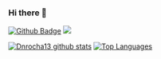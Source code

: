 ### Hi there 👋
[![Github Badge](https://img.shields.io/badge/-Github-000?style=flat-square&logo=Github&logoColor=white&link=https://github.com/nymalone)](https://github.com/Dnrocha13)
![](https://komarev.com/ghpvc/?username=Dnrocha13&color=blueviolet)
<!--
**Dnrocha13/Dnrocha13** is a ✨ _special_ ✨ repository because its `README.md` (this file) appears on your GitHub profile.

Here are some ideas to get you started:

- 🔭 I’m currently working on ...
- 🌱 I’m currently learning ...
- 👯 I’m looking to collaborate on ...
- 🤔 I’m looking for help with ...
- 💬 Ask me about ...
- 📫 How to reach me: ...
- 😄 Pronouns: ...
- ⚡ Fun fact: ...
-->
[![Dnrocha13 github stats](https://github-readme-stats.vercel.app/api?username=Dnrocha13&show_icons=true&hide=issues&include_all_commits=true)](https://github.com/Dnrocha13) [![Top Languages](https://github-readme-stats.vercel.app/api/top-langs/?username=Dnrocha13&layout=compact)](https://github.com/Dnrocha13)